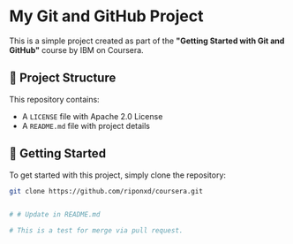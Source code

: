 # My Git and GitHub Project

This is a simple project created as part of the **"Getting Started with Git and GitHub"** course by IBM on Coursera.

## 📁 Project Structure

This repository contains:
- A `LICENSE` file with Apache 2.0 License
- A `README.md` file with project details

## 🚀 Getting Started

To get started with this project, simply clone the repository:

```bash
git clone https://github.com/riponxd/coursera.git


# # Update in README.md

# This is a test for merge via pull request.

